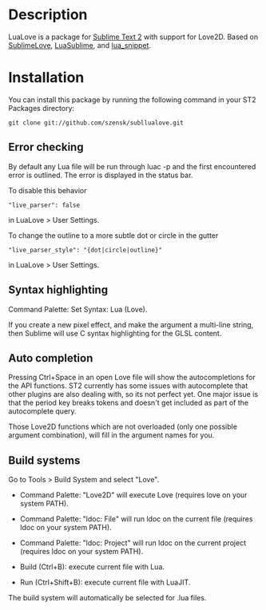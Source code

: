 Description
===========

LuaLove is a package for [Sublime Text 2](http://www.sublimetext.com/2) with support for Love2D. Based on [SublimeLove](https://github.com/minism/SublimeLove), [LuaSublime](https://github.com/rorydriscoll/LuaSublime), and [lua_snippet](https://github.com/yinqiang/lua_snippet).

Installation
============

You can install this package by running the following command in your ST2 Packages directory:
    
    git clone git://github.com/szensk/subllualove.git

Error checking
--------------
By default any Lua file will be run through luac -p and the first encountered error is outlined. The error is displayed in the status bar.

To disable this behavior

    "live_parser": false 
	
in LuaLove > User Settings. 

To change the outline to a more subtle dot or circle in the gutter

    "live_parser_style": "{dot|circle|outline}"
	
in LuaLove > User Settings. 

Syntax highlighting
-------------------
Command Palette: Set Syntax: Lua (Love).

If you create a new pixel effect, and make the argument a multi-line string, then Sublime will use C syntax highlighting for the GLSL content.

Auto completion
---------------
Pressing Ctrl+Space in an open Love file will show the autocompletions for the API functions.  ST2 currently has some issues with autocomplete that other plugins are also dealing with, so its not perfect yet.  One major issue is that the period key breaks tokens and doesn't get included as part of the autocomplete query.

Those Love2D functions which are not overloaded (only one possible argument combination), will fill in the argument names for you.

Build systems
-------------
Go to Tools > Build System and select "Love".  

* Command Palette: "Love2D" will execute Love (requires love on your system PATH).

* Command Palette: "ldoc: File" will run ldoc on the current file (requires ldoc on your system PATH).

* Command Palette: "ldoc: Project" will run ldoc on the current project (requires ldoc on your system PATH).

* Build (Ctrl+B): execute current file with Lua.

* Run (Ctrl+Shift+B): execute current file with LuaJIT.

The build system will automatically be selected for .lua files.
